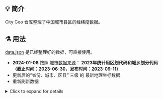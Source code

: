 ## 💡 简介

City Geo 仓库整理了中国城市县区的经纬度数据。

## ⚗ 用法

[data.json](https://github.com/MaurUppi/city-geo/blob/master/data.json) 是已经整理好的数据，可直接使用。

- **2024-01-08**  按照 [城市数据来源](https://github.com/modood/Administrative-divisions-of-China)： **2023年统计用区划代码和城乡划分代码（截止时间：2023-06-30，发布时间：2023-09-11）**
- 更新后的“省份、城市、区县” 三级 的 最新地理坐标数据
- 重新刷新数据

<details>
      <summary>Click to expand for details</summary>
  
## ✨  动机

整理这些数据的动机是满足[链滴](https://ld246.com)实现暗黑模式的需要，模式分为明亮、暗黑、随日出日落自动切换。

随日出日落自动切换特性需要知道日出日落时间，而不同地理位置的日出日落时间是不同的，但可以基于经纬度来进行计算，这就是制作该仓库的动机。

## 🏘️ 社区


* 欢迎关注 B3log 开源社区微信公众号 `B3log开源`  
  ![b3logos.jpg](https://b3logfile.com/file/2020/08/b3logos-032af045.jpg)

## 📄 开源协议

City Geo 使用 [木兰宽松许可证, 第2版](http://license.coscl.org.cn/MulanPSL2) 开源协议。

## 🙏 鸣谢

* [城市数据来源](https://github.com/modood/Administrative-divisions-of-China)
* [百度地图 API](http://lbsyun.baidu.com)

</details>
